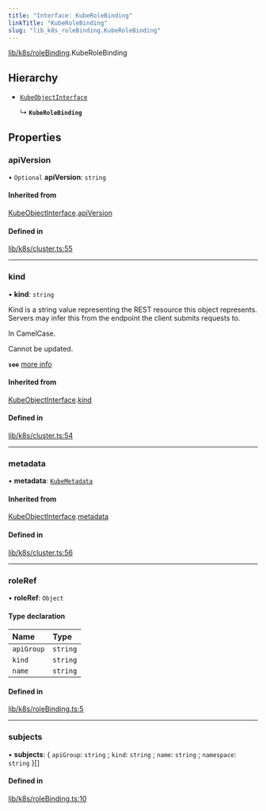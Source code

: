 ```yaml
---
title: "Interface: KubeRoleBinding"
linkTitle: "KubeRoleBinding"
slug: "lib_k8s_roleBinding.KubeRoleBinding"
---
```


[lib/k8s/roleBinding](../modules/lib_k8s_roleBinding.md).KubeRoleBinding

## Hierarchy

- [`KubeObjectInterface`](lib_k8s_cluster.KubeObjectInterface.md)

  ↳ **`KubeRoleBinding`**

## Properties

### apiVersion

• `Optional` **apiVersion**: `string`

#### Inherited from

[KubeObjectInterface](lib_k8s_cluster.KubeObjectInterface.md).[apiVersion](lib_k8s_cluster.KubeObjectInterface.md#apiversion)

#### Defined in

[lib/k8s/cluster.ts:55](https://github.com/headlamp-k8s/headlamp/blob/2ce94491/frontend/src/lib/k8s/cluster.ts#L55)

___

### kind

• **kind**: `string`

Kind is a string value representing the REST resource this object represents.
Servers may infer this from the endpoint the client submits requests to.

In CamelCase.

Cannot be updated.

**`see`** [more info](https://git.k8s.io/community/contributors/devel/sig-architecture/api-conventions.md#types-kinds)

#### Inherited from

[KubeObjectInterface](lib_k8s_cluster.KubeObjectInterface.md).[kind](lib_k8s_cluster.KubeObjectInterface.md#kind)

#### Defined in

[lib/k8s/cluster.ts:54](https://github.com/headlamp-k8s/headlamp/blob/2ce94491/frontend/src/lib/k8s/cluster.ts#L54)

___

### metadata

• **metadata**: [`KubeMetadata`](lib_k8s_cluster.KubeMetadata.md)

#### Inherited from

[KubeObjectInterface](lib_k8s_cluster.KubeObjectInterface.md).[metadata](lib_k8s_cluster.KubeObjectInterface.md#metadata)

#### Defined in

[lib/k8s/cluster.ts:56](https://github.com/headlamp-k8s/headlamp/blob/2ce94491/frontend/src/lib/k8s/cluster.ts#L56)

___

### roleRef

• **roleRef**: `Object`

#### Type declaration

| Name | Type |
| :------ | :------ |
| `apiGroup` | `string` |
| `kind` | `string` |
| `name` | `string` |

#### Defined in

[lib/k8s/roleBinding.ts:5](https://github.com/headlamp-k8s/headlamp/blob/2ce94491/frontend/src/lib/k8s/roleBinding.ts#L5)

___

### subjects

• **subjects**: { `apiGroup`: `string` ; `kind`: `string` ; `name`: `string` ; `namespace`: `string`  }[]

#### Defined in

[lib/k8s/roleBinding.ts:10](https://github.com/headlamp-k8s/headlamp/blob/2ce94491/frontend/src/lib/k8s/roleBinding.ts#L10)
